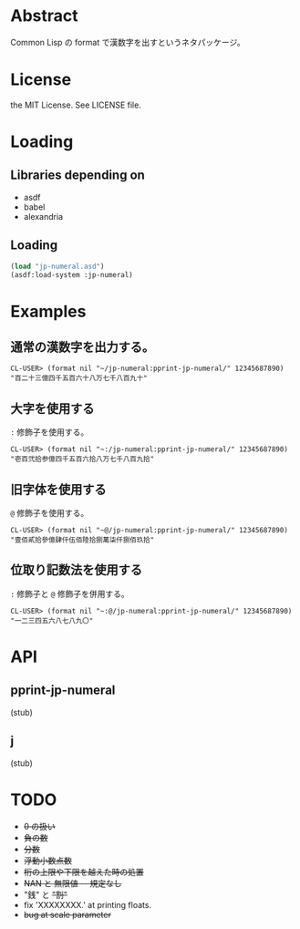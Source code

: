 # Abstract

Common Lisp の format で漢数字を出すというネタパッケージ。

# License

the MIT License. See LICENSE file.

# Loading

## Libraries depending on

* asdf
* babel
* alexandria

## Loading

```lisp
(load "jp-numeral.asd")
(asdf:load-system :jp-numeral)
```

# Examples

## 通常の漢数字を出力する。

```
CL-USER> (format nil "~/jp-numeral:pprint-jp-numeral/" 12345687890)
"百二十三億四千五百六十八万七千八百九十"
```

## 大字を使用する

`:` 修飾子を使用する。

```
CL-USER> (format nil "~:/jp-numeral:pprint-jp-numeral/" 12345687890)
"壱百弐拾参億四千五百六拾八万七千八百九拾"
```

## 旧字体を使用する

`@` 修飾子を使用する。

```
CL-USER> (format nil "~@/jp-numeral:pprint-jp-numeral/" 12345687890)
"壹佰貳拾參億肆仟伍佰陸拾捌萬柒仟捌佰玖拾"
```

## 位取り記数法を使用する

`:` 修飾子と `@` 修飾子を併用する。

```
CL-USER> (format nil "~:@/jp-numeral:pprint-jp-numeral/" 12345687890)
"一二三四五六八七八九〇"
```

# API

## pprint-jp-numeral

(stub)

## j

(stub)


# TODO

- ~~0 の扱い~~
- ~~負の数~~
- ~~分数~~
- ~~浮動小数点数~~
- ~~桁の上限や下限を越えた時の処置~~
- ~~NAN と 無限値 -- 規定なし~~
- "銭" と ~~"割"~~
- fix 'XXXXXXXX.' at printing floats.
- ~~bug at scale parameter~~
